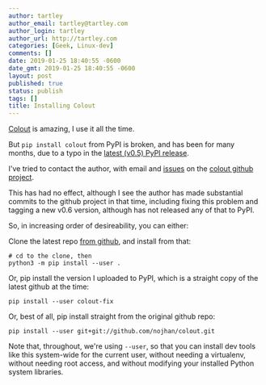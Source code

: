 ```yaml
---
author: tartley
author_email: tartley@tartley.com
author_login: tartley
author_url: http://tartley.com
categories: [Geek, Linux-dev]
comments: []
date: 2019-01-25 18:40:55 -0600
date_gmt: 2019-01-25 18:40:55 -0600
layout: post
published: true
status: publish
tags: []
title: Installing Colout
---
```


[Colout](http://nojhan.github.io/colout/) is amazing, I use it all the time.

But `pip install colout` from PyPI is broken, and has been for many months,
due to a typo in the
[latest (v0.5) PyPI release](https://pypi.org/project/colout/).

I've tried to contact the author, with email and
[issues](https://github.com/nojhan/colout/issues/101i) on the
[colout github project](https://github.com/nojhan/colout/issues).

This has had no effect, although I see the author has made substantial commits
to the github project in that time, including fixing this problem and tagging a
new v0.6 version, although has not released any of that to PyPI.

So, in increasing order of desireability, you can either:

Clone the latest repo [from github](https://github.com/nojhan/colout), and
install from that:

    # cd to the clone, then
    python3 -m pip install --user .

Or, pip install the version I uploaded to PyPI, which is a straight copy of the
latest github at the time:

    pip install --user colout-fix

Or, best of all, pip install straight from the original github repo:

    pip install --user git+git://github.com/nojhan/colout.git

Note that, throughout, we're using `--user`, so that you can install dev tools
like this system-wide for the current user, without needing a virtualenv,
without needing root access, and without modifying your installed Python
system libraries.

